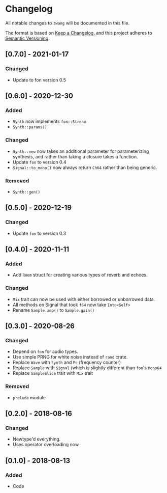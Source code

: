 # Changelog
All notable changes to `twang` will be documented in this file.

The format is based on [Keep a Changelog](https://keepachangelog.com/en/1.0.0/),
and this project adheres to [Semantic Versioning](https://github.com/AldaronLau/semver).

## [0.7.0] - 2021-01-17
### Changed
 - Update to fon version 0.5

## [0.6.0] - 2020-12-30
### Added
 - `Synth` now implements `fon::Stream`
 - `Synth::params()`

### Changed
 - `Synth::new` now takes an additional parameter for parameterizing synthesis,
   and rather than taking a closure takes a function.
 - Update `fon` to version 0.4
 - `Signal::to_mono()` now always return `Ch64` rather than being generic.

### Removed
 - `Synth::gen()`

## [0.5.0] - 2020-12-19
### Changed
 - Update `fon` to version 0.3

## [0.4.0] - 2020-11-11
### Added
 - Add `Room` struct for creating various types of reverb and echoes. 

### Changed
 - `Mix` trait can now be used with either borrowed or unborrowed data.
 - All methods on Signal that took `f64` now take `Into<Self>`
 - Rename `Sample.amp()` to `Sample.gain()`

## [0.3.0] - 2020-08-26
### Changed
 - Depend on `fon` for audio types.
 - Use simple PRNG for white noise instead of `rand` crate.
 - Replace `Wave` with `Synth` and `Fc` (frequency counter)
 - Replace `Sample` with `Signal` (which is slightly different than `fon`'s
   `Mono64`
 - Replace `SampleSlice` trait with `Mix` trait

### Removed
 - `prelude` module

## [0.2.0] - 2018-08-16
### Changed
 - Newtype'd everything.
 - Uses operator overloading now.

## [0.1.0] - 2018-08-13
### Added
 - Code
